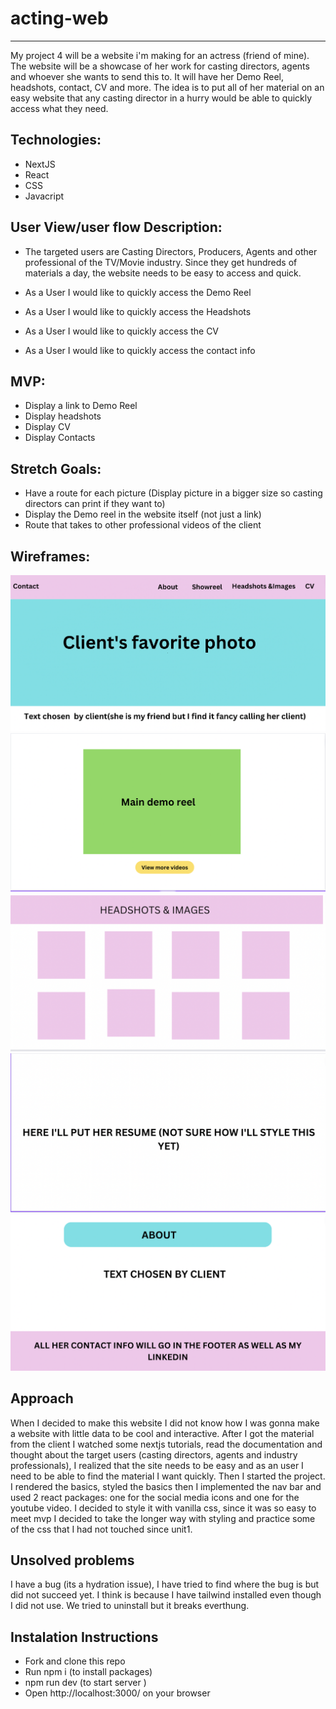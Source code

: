 # acting-web
---
My project 4 will be a website i'm making for an actress (friend of mine). The website will be a showcase of her work for casting directors, agents and whoever she wants to send this to. It will have her Demo Reel, headshots, contact, CV and more. The idea is to put all of her material on an easy website that any casting director in a hurry would be able to quickly access what they need.

## Technologies:

* NextJS
* React
* CSS
* Javacript

## User View/user flow Description:
* The targeted users are Casting Directors, Producers, Agents and other professional of the TV/Movie industry. Since they get hundreds of materials a day, the website needs to be easy to access and quick.

* As a User I would like to quickly access the Demo Reel
* As a User I would like to quickly access the Headshots 
* As a User I would like to quickly access the CV
* As a User I would like to quickly access the contact info

## MVP:

* Display a link to Demo Reel
* Display headshots
* Display CV
* Display Contacts

## Stretch Goals:

* Have a route for each picture (Display picture in a bigger size so casting directors can print if they want to)
* Display the Demo reel in the website itself (not just a link)
* Route that takes to other professional videos of the client 

## Wireframes:
<img src='acting-web/public/pictures/wf1.png'/>
<img src='acting-web/public/pictures/wf2.png'/>
<img src='acting-web/public/pictures/wf3.png'/>
<img src='acting-web/public/pictures/wf4.png'/>
<img src='acting-web/public/pictures/wf5.png'/>

## Approach
When I decided to make this website I did not know how I was gonna make a website with little data to be cool and interactive. After I got the material from the client I watched some nextjs tutorials, read the documentation and thought about the target users (casting directors, agents and industry professionals), I realized that the site needs to be easy and as an user I need to be able to find the material I want quickly. Then I started the project. I rendered the basics, styled the basics then I implemented the nav bar and used 2 react packages: one for the social media icons and one for the youtube video. I decided to style it with vanilla css, since it was so easy to meet mvp I decided to take the longer way with styling and practice some of the css that I had not touched since unit1. 


## Unsolved problems
I have a bug (its a hydration issue), I have tried to find where the bug is but did not succeed yet. I think is because I have tailwind installed even though I did not use. We tried to uninstall but it breaks everthung.

## Instalation Instructions
* Fork and clone this repo
* Run npm i (to install packages)
* npm run dev (to start server )
* Open http://localhost:3000/ on your browser